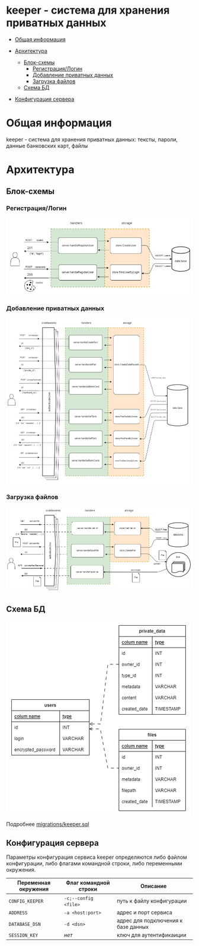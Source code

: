 # keeper - система для хранения приватных данных

- [Общая информация](#info)
- [Архитектура](#arch)
  - [Блок-схемы](#arch-scheme)
    - [Регистрация/Логин](#arch-scheme-auth)
    - [Добавление приватных данных](#arch-scheme-privatedata)
    - [Загрузка файлов](#arch-scheme-files)
  - [Схема БД](#arch-db)

- [Конфигурация сервера](#config)

# Общая информация <a name="info"/>
keeper - система для хранения приватных данных: тексты, пароли, данные банковских карт, файлы

# Архитектура <a name="arch"/>

## Блок-схемы <a name="arch-scheme"/>

### Регистрация/Логин <a name="arch-scheme-auth"/>
![Регистрация/Логин](docs/arch-scheme-auth.png)


### Добавление приватных данных <a name="arch-scheme-privatedata"/>
![Регистрация/Логин](docs/arch-scheme-privatedata.png)


### Загрузка файлов <a name="arch-scheme-files"/>
![Регистрация/Логин](docs/arch-scheme-files.png)

## Схема БД <a name="arch-db"/>
![Схема БД](docs/arch-db.png)

Подробнее [migrations/keeper.sql](migrations/keeper.sql)


## Конфигурация сервера <a name="config"/>

Параметры конфигурация сервиса keeper определяются либо файлом конфигурации, либо флагами командной строки, либо переменными окружения.

| Переменная окружения           | Флаг командной строки | Описание                                      |
|--------------------------------|-----------------------|-----------------------------------------------|
| `CONFIG_KEEPER`                |`-c;--config <file>`   | путь к файлу конфигурации                     |
| `ADDRESS`                      | `-a <host:port>`      | адрес и порт сервиса                          |
| `DATABASE_DSN`                 | `-d <dsn>`            | адрес для подключения к базе данных           |
| `SESSION_KEY`                  | _нет_                 | ключ для аутентификаиции                      |
